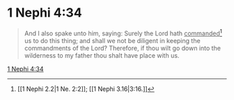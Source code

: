 # 1 Nephi 4:34

> And I also spake unto him, saying: Surely the Lord hath <u>commanded</u>[^a] us to do this thing; and shall we not be diligent in keeping the commandments of the Lord? Therefore, if thou wilt go down into the wilderness to my father thou shalt have place with us.

[1 Nephi 4:34](https://www.churchofjesuschrist.org/study/scriptures/bofm/1-ne/4?lang=eng&id=p34#p34)


[^a]: [[1 Nephi 2.2|1 Ne. 2:2]]; [[1 Nephi 3.16|3:16.]]
